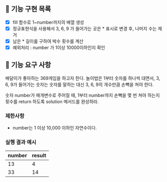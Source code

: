 ## 📜 기능 구현 목록

- [x] fill 함수로 1~number까지의 배열 생성
- [x] 정규표현식을 사용해서 3, 6, 9 가 들어가는 곳은 \* 표시로 변경 후, 나머지 수는 제거
- [x] 남은 \* 길이를 구하여 박수 횟수를 계산
- [x] 예외처리 : number 가 1이상 10000이하인지 확인

## 🚀 기능 요구 사항

배달이가 좋아하는 369게임을 하고자 한다. 놀이법은 1부터 숫자를 하나씩 대면서, 3, 6, 9가 들어가는 숫자는 숫자를 말하는 대신 3, 6, 9의 개수만큼 손뼉을 쳐야 한다.

숫자 number가 매개변수로 주어질 때, 1부터 number까지 손뼉을 몇 번 쳐야 하는지 횟수를 return 하도록 solution 메서드를 완성하라.

### 제한사항

- number는 1 이상 10,000 이하인 자연수이다.

### 실행 결과 예시

| number | result |
| ------ | ------ |
| 13     | 4      |
| 33     | 14     |
